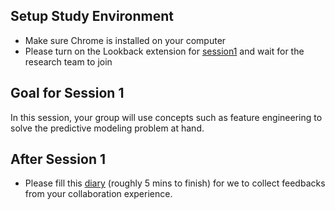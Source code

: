 ## Setup Study Environment

- Make sure Chrome is installed on your computer
- Please turn on the Lookback extension for [session1](https://participate.lookback.io/YuaArP?live) and wait for the research team to join

## Goal for Session 1

In this session, your group will use concepts such as feature engineering to solve the predictive modeling problem at hand.

## After Session 1

- Please fill this [diary](https://umich.qualtrics.com/jfe/form/SV_74LHSKuYrkvPP9z) (roughly 5 mins to finish) for we to collect feedbacks from your collaboration experience.
